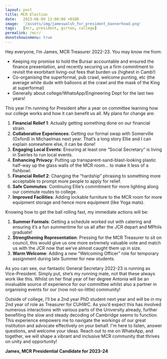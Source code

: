 ```yaml
---
layout: post
title: MCR Election
date:   2023-06-09 12:00:00 +0100
image:  '/assets/img/jameswalsh_for_president_bannerhead.png'
tags:   [mcr, president, girton, college]
permalink: /mcr/
donotshowinmenu: true
---
```


Hey everyone, I’m James, MCR Treasurer 2022-23. You may know me from:
-	Keeping my promise to hold the Bursar accountable and ensured the finance presentation, and recently securing us a firm commitment to revisit the exorbitant living-out fees that burden us (highest in Camb!)
-	Co-organising the superformal, pub crawl, welcome punting, etc (the average white dude with balloons at the crawl and the mask of the King at superformal)
-	Generally about college/WhatsApp/Engineering Dept for the last two years!

This year I’m running for President after a year on committee learning how our college works and how it can benefit us all. My plans for 
change are: 

1.	**Financial Relief 1**: Actually getting something done on our financial strain.
2.	**Collaborative Experiences**: Getting our formal swap with Somerville (Oxford) in Michaelmas next year. That’s a long story Ellie and I can explain somewhere else, it can be done!
3.	**Engaging Local Events**: Ensuring at least one “Social Secretary” is living in Swirles to run local events.
4.	**Enhancing Privacy**: Putting up transparent-sand-blast-looking plastic half-way up the glass walls of the MCR room… to make it less of a fishbowl.
5.	**Financial Relief 2**: Changing the “hardship” phrasing to something more acceptable to prompt more people to apply for relief.
6.	**Safe Commutes**: Continuing Ellie’s commitment for more lighting along our commute routes to college.
7.	**Improved Facilities**: Adding lockable furniture to the MCR room for more equipment storage and hence more equipment (like Yoga mats).

Knowing how to get the ball rolling fast, my immediate actions will be:

1.	**Summer Formals**: Getting a schedule worked out with catering and ensuring it’s a fun summertime for us all after the JCR depart and MPhils graduate!
2.	**Strengthening Representation**: Pressing for the MCR Treasurer to sit on council, this would give us one more extremely valuable vote and match us with the JCR now that we’ve almost caught them up in size. 
3.	**Warm Welcome**: Adding a new “Welcoming Officer” role for temporary assignment during late Summer for new students.

As you can see, our fantastic General Secretary 2022-23 is running as Vice-President. Simply put, she’s my running mate, not that these always work like this. Whilst on her final year of her degree Antonia will be an invaluable source of experience for our committee whilst also a partner in organising events for our (now not-so-little) community!  


Outside of college, I’ll be a 2nd year PhD student next year and will be in my 2nd year of role as Treasurer for CUHWC. As you’d expect this has involved numerous interactions with various parts of the University already, further benefiting the slow and steady decoding of Cambridge seems to function. This experience empowers me to navigate the workings of our great institution and advocate effectively on your behalf.
I'm here to listen, answer questions, and welcome your ideas. Reach out to me on WhatsApp, and together, we will shape a vibrant and inclusive MCR community that thrives on unity and opportunity!  


**James, MCR Presidential Candidate for 2023-24**